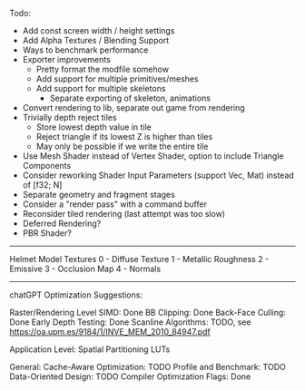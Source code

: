 Todo:
- Add const screen width / height settings
- Add Alpha Textures / Blending Support
- Ways to benchmark performance
- Exporter improvements
  - Pretty format the modfile somehow
  - Add support for multiple primitives/meshes
  - Add support for multiple skeletons
    - Separate exporting of skeleton, animations
- Convert rendering to lib, separate out game from rendering 
- Trivially depth reject tiles
  - Store lowest depth value in tile
  - Reject triangle if its lowest Z is higher than tiles
  - May only be possible if we write the entire tile
- Use Mesh Shader instead of Vertex Shader, option to include Triangle Components
- Consider reworking Shader Input Parameters (support Vec, Mat) instead of [f32; N]
- Separate geometry and fragment stages
- Consider a "render pass" with a command buffer
- Reconsider tiled rendering (last attempt was too slow)
- Deferred Rendering?
- PBR Shader?


---
Helmet Model Textures
0 - Diffuse Texture
1 - Metallic Roughness
2 - Emissive
3 - Occlusion Map
4 - Normals

---

chatGPT Optimization Suggestions:

Raster/Rendering Level
SIMD: Done
BB Clipping: Done
Back-Face Culling: Done
Early Depth Testing: Done
Scanline Algorithms: TODO, see https://oa.upm.es/9184/1/INVE_MEM_2010_84947.pdf

Application Level:
Spatial Partitioning
LUTs

General:
Cache-Aware Optimization: TODO
Profile and Benchmark: TODO
Data-Oriented Design: TODO
Compiler Optimization Flags: Done
